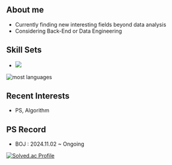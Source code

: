 ## About me
- Currently finding new interesting fields beyond data analysis
- Considering Back-End or Data Engineering
## Skill Sets
- <img src="https://img.shields.io/badge/Python-3776ab?style=flat-square&logo=Python&logoColor=3776AB"/></a>

![most languages](https://github-readme-stats.vercel.app/api/top-langs/?username=swtaktak&layout=compact)
## Recent Interests
- PS, Algorithm
## PS Record
- BOJ : 2024.11.02 ~ Ongoing
  
[![Solved.ac Profile](http://mazassumnida.wtf/api/v2/generate_badge?boj=taraki3639)](https://solved.ac/taraki3639/)

